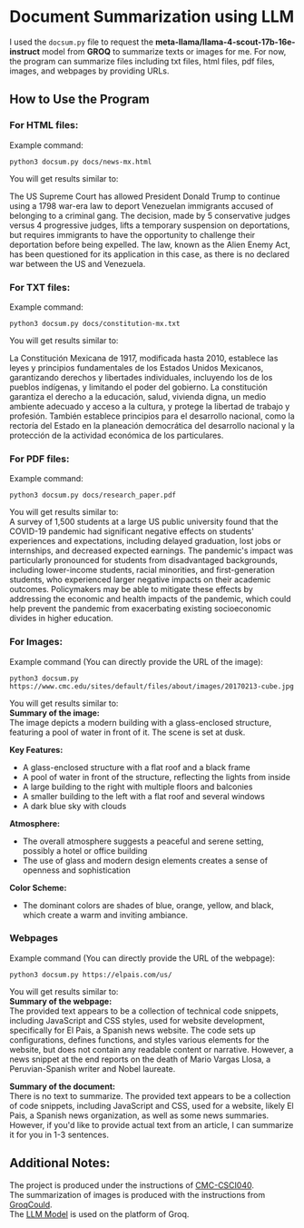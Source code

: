 # Document Summarization using LLM

I used the `docsum.py` file to request the **meta-llama/llama-4-scout-17b-16e-instruct** model from **GROQ** to summarize texts or images for me. For now, the program can summarize files including txt files, html files, pdf files, images, and webpages by providing URLs. 

## How to Use the Program
### For HTML files:  
Example command:
```
python3 docsum.py docs/news-mx.html
```
You will get results similar to:  


The US Supreme Court has allowed President Donald Trump to continue using a 1798 war-era law to deport Venezuelan immigrants accused of belonging to a criminal gang. The decision, made by 5 conservative judges versus 4 progressive judges, lifts a temporary suspension on deportations, but requires immigrants to have the opportunity to challenge their deportation before being expelled. The law, known as the Alien Enemy Act, has been questioned for its application in this case, as there is no declared war between the US and Venezuela.


  

### For TXT files:  
Example command:
```
python3 docsum.py docs/constitution-mx.txt
```
You will get results similar to:  
  
La Constitución Mexicana de 1917, modificada hasta 2010, establece las leyes y principios fundamentales de los Estados Unidos Mexicanos, garantizando derechos y libertades individuales, incluyendo los de los pueblos indígenas, y limitando el poder del gobierno. La constitución garantiza el derecho a la educación, salud, vivienda digna, un medio ambiente adecuado y acceso a la cultura, y protege la libertad de trabajo y profesión. También establece principios para el desarrollo nacional, como la rectoría del Estado en la planeación democrática del desarrollo nacional y la protección de la actividad económica de los particulares.

     
### For PDF files:  
  Example command:
  ```
python3 docsum.py docs/research_paper.pdf
  ```
  You will get results similar to:  
A survey of 1,500 students at a large US public university found that the COVID-19 pandemic had significant negative effects on students' experiences and expectations, including delayed graduation, lost jobs or internships, and decreased expected earnings. The pandemic's impact was particularly pronounced for students from disadvantaged backgrounds, including lower-income students, racial minorities, and first-generation students, who experienced larger negative impacts on their academic outcomes. Policymakers may be able to mitigate these effects by addressing the economic and health impacts of the pandemic, which could help prevent the pandemic from exacerbating existing socioeconomic divides in higher education.
    
  
### For Images:  
  Example command (You can directly provide the URL of the image):
```
python3 docsum.py https://www.cmc.edu/sites/default/files/about/images/20170213-cube.jpg
```
  You will get results similar to:  
  **Summary of the image:**   
  The image depicts a modern building with a glass-enclosed structure, featuring a pool of water in front of it. The scene is set at dusk.

**Key Features:**

* A glass-enclosed structure with a flat roof and a black frame
* A pool of water in front of the structure, reflecting the lights from inside
* A large building to the right with multiple floors and balconies
* A smaller building to the left with a flat roof and several windows
* A dark blue sky with clouds

**Atmosphere:**

* The overall atmosphere suggests a peaceful and serene setting, possibly a hotel or office building
* The use of glass and modern design elements creates a sense of openness and sophistication

**Color Scheme:**

* The dominant colors are shades of blue, orange, yellow, and black, which create a warm and inviting ambiance.

    
### Webpages  
Example command (You can directly provide the URL of the webpage):
```
python3 docsum.py https://elpais.com/us/
```
You will get results similar to:  
**Summary of the webpage:**  
The provided text appears to be a collection of technical code snippets, including JavaScript and CSS styles, used for website development, specifically for El Pais, a Spanish news website. The code sets up configurations, defines functions, and styles various elements for the website, but does not contain any readable content or narrative. However, a news snippet at the end reports on the death of Mario Vargas Llosa, a Peruvian-Spanish writer and Nobel laureate.  

**Summary of the document:**  
There is no text to summarize. The provided text appears to be a collection of code snippets, including JavaScript and CSS, used for a website, likely El Pais, a Spanish news organization, as well as some news summaries. However, if you'd like to provide actual text from an article, I can summarize it for you in 1-3 sentences.  


## Additional Notes: 
The project is produced under the instructions of [CMC-CSCI040](https://github.com/mikeizbicki/cmc-csci040/tree/2025spring/topic_10_Python_LLMs).   
The summarization of images is produced with the instructions from [GroqCould](https://console.groq.com/docs/vision).   
The [LLM Model](https://console.groq.com/playground) is used on the platform of Groq. 

